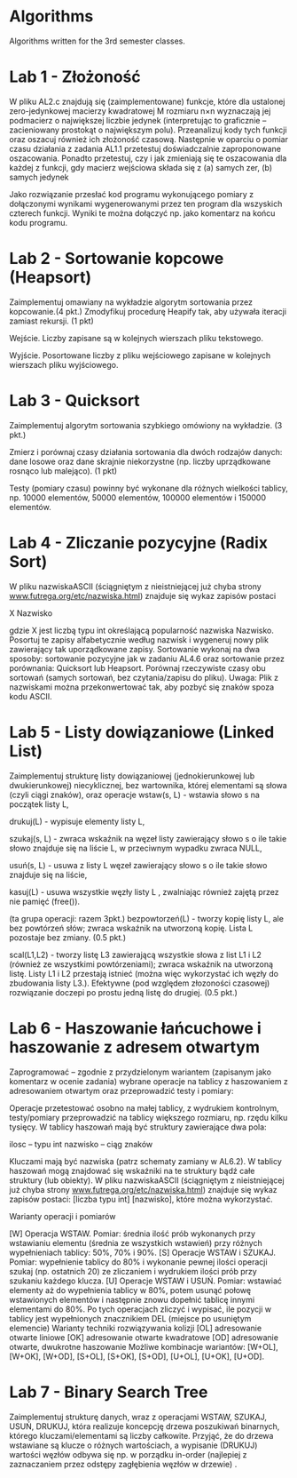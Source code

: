 # Algorithms
Algorithms written for the 3rd semester classes.

# Lab 1 - Złożoność

W pliku AL2.c znajdują się (zaimplementowane) funkcje, które dla ustalonej zero-jedynkowej macierzy kwadratowej M rozmiaru n×n wyznaczają jej podmacierz o największej liczbie jedynek (interpretując to graficznie – zacieniowany prostokąt o największym polu). Przeanalizuj kody tych funkcji oraz oszacuj również ich złożoność czasową. Następnie w oparciu o pomiar czasu działania z zadania AL1.1 przetestuj doświadczalnie zaproponowane oszacowania. Ponadto przetestuj, czy i jak zmieniają się te oszacowania dla każdej z funkcji, gdy macierz wejściowa składa się z (a) samych zer, (b) samych jedynek  

Jako rozwiązanie przesłać kod programu wykonującego pomiary z dołączonymi wynikami wygenerowanymi przez ten program dla wszyskich czterech funkcji. Wyniki te można dołączyć np. jako komentarz na końcu kodu programu.

# Lab 2 - Sortowanie kopcowe (Heapsort)

Zaimplementuj omawiany na wykładzie algorytm sortowania przez kopcowanie.(4 pkt.)
Zmodyfikuj procedurę Heapify tak, aby używała iteracji zamiast rekursji. (1 pkt)

Wejście. Liczby zapisane są w kolejnych wierszach pliku tekstowego.

Wyjście. Posortowane liczby z pliku wejściowego zapisane w kolejnych wierszach pliku wyjściowego.

# Lab 3 - Quicksort

Zaimplementuj algorytm sortowania szybkiego omówiony na wykładzie. (3 pkt.)

Zmierz i porównaj czasy działania sortowania dla dwóch rodzajów danych: dane losowe oraz dane skrajnie niekorzystne (np. liczby uprządkowane rosnąco lub malejąco). (1 pkt)

Testy (pomiary czasu) powinny być wykonane dla różnych wielkości tablicy, np. 10000 elementów, 50000 elementów, 100000 elementów i 150000 elementów. 

# Lab 4 - Zliczanie pozycyjne (Radix Sort)

W pliku nazwiskaASCII (ściągniętym z nieistniejącej już chyba strony www.futrega.org/etc/nazwiska.html) znajduje się wykaz zapisów postaci

X Nazwisko

gdzie X jest liczbą typu int określającą popularność nazwiska Nazwisko. Posortuj te zapisy alfabetycznie według nazwisk i wygeneruj nowy plik zawierający tak uporządkowane zapisy. Sortowanie wykonaj na dwa sposoby:
sortowanie pozycyjne jak w zadaniu AL4.6 oraz
sortowanie przez porównania: Quicksort lub Heapsort.
Porównaj rzeczywiste czasy obu sortowań (samych sortowań, bez czytania/zapisu do pliku).
Uwaga: Plik z nazwiskami można przekonwertować tak, aby pozbyć się znaków spoza kodu ASCII.

# Lab 5 - Listy dowiązaniowe (Linked List)

Zaimplementuj strukturę listy dowiązaniowej (jednokierunkowej lub dwukierunkowej) niecyklicznej, bez wartownika, której elementami są słowa (czyli ciągi znaków), oraz operacje
wstaw(s, L) - wstawia słowo s na początek listy L,

drukuj(L) - wypisuje elementy listy L,

szukaj(s, L) - zwraca wskaźnik na węzeł listy zawierający słowo s o ile takie słowo znajduje się na liście L, w przeciwnym wypadku zwraca NULL,

usuń(s, L) - usuwa z listy L węzeł zawierający słowo s o ile takie słowo znajduje się na liście,

kasuj(L) - usuwa wszystkie węzły listy L , zwalniając również zajętą przez nie pamięć (free()).

(ta grupa operacji: razem 3pkt.)
bezpowtorzeń(L) - tworzy kopię listy L, ale bez powtórzeń słów; zwraca wskaźnik na utworzoną kopię. Lista L pozostaje bez zmiany. (0.5 pkt.)

scal(L1,L2) - tworzy listę L3 zawierającą wszystkie słowa z list L1 i L2 (również ze wszystkimi powtórzeniami); zwraca wskaźnik na utworzoną listę. Listy L1 i L2 przestają istnieć (można więc wykorzystać ich węzły do zbudowania listy L3.). Efektywne (pod względem złozoności czasowej) rozwiązanie doczepi po prostu jedną listę do drugiej. (0.5 pkt.)

# Lab 6 - Haszowanie łańcuchowe i haszowanie z adresem otwartym

Zaprogramować – zgodnie z przydzielonym wariantem (zapisanym jako komentarz w ocenie zadania) wybrane operacje na tablicy z haszowaniem z adresowaniem otwartym oraz przeprowadzić testy i pomiary:

Operacje przetestować osobno na małej tablicy, z wydrukiem kontrolnym,
testy/pomiary przeprowadzić na tablicy większego rozmiaru, np. rzędu kilku tysięcy.
W tablicy haszowań mają być struktury zawierające dwa pola:

ilosc – typu int
nazwisko – ciąg znaków

Kluczami mają być nazwiska (patrz schematy zamiany w AL6.2). W tablicy haszowań mogą znajdować się wskaźniki na te struktury bądź całe struktury (lub obiekty). W pliku nazwiskaASCII (ściągniętym z nieistniejącej już chyba strony www.futrega.org/etc/nazwiska.html) znajduje się wykaz zapisów postaci: [liczba typu int] [nazwisko], które można wykorzystać.

Warianty operacji i pomiarów

[W] Operacja WSTAW. Pomiar: średnia ilość prób wykonanych przy wstawianiu elementu (średnia ze wszystkich wstawień) przy różnych wypełnieniach tablicy: 50%, 70% i 90%.
[S] Operacje WSTAW i SZUKAJ. Pomiar: wypełnienie tablicy do 80% i wykonanie pewnej ilości operacji szukaj (np. ostatnich 20) ze zliczaniem i wydrukiem ilości prób przy szukaniu każdego klucza.
[U] Operacje WSTAW i USUŃ. Pomiar: wstawiać elementy aż do wypełnienia tablicy w 80%, potem usunąć połowę wstawionych elementów i następnie znowu dopełnić tablicę innymi elementami do 80%. Po tych operacjach zliczyć i wypisać, ile pozycji w tablicy jest wypełnionych znacznikiem DEL (miejsce po usuniętym elemencie)
Warianty techniki rozwiązywania kolizji
[OL] adresowanie otwarte liniowe
[OK] adresowanie otwarte kwadratowe
[OD] adresowanie otwarte, dwukrotne haszowanie
Możliwe kombinacje wariantów: [W+OL], [W+OK], [W+OD], [S+OL], [S+OK], [S+OD], [U+OL], [U+OK], [U+OD].

# Lab 7 - Binary Search Tree

 Zaimplementuj strukturę danych, wraz z operacjami WSTAW, SZUKAJ, USUŃ, DRUKUJ, która realizuje koncepcję drzewa poszukiwań binarnych, którego kluczami/elementami są liczby całkowite. Przyjąć, że do drzewa wstawiane są klucze o różnych wartościach, a wypisanie (DRUKUJ) wartości węzłów odbywa się np. w porządku in-order (najlepiej z zaznaczaniem przez odstępy zagłębienia węzłów w drzewie) .
